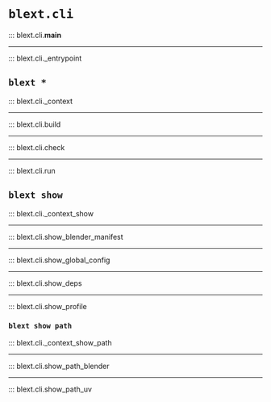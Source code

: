 # `blext.cli`

::: blext.cli.__main__

---

::: blext.cli._entrypoint


## `blext *`
::: blext.cli._context

---

::: blext.cli.build

---

::: blext.cli.check

---

::: blext.cli.run

## `blext show`
::: blext.cli._context_show

---

::: blext.cli.show_blender_manifest

---

::: blext.cli.show_global_config

---

::: blext.cli.show_deps

---

::: blext.cli.show_profile

### `blext show path`
::: blext.cli._context_show_path

---

::: blext.cli.show_path_blender

---

::: blext.cli.show_path_uv

